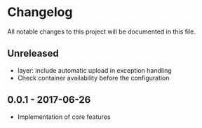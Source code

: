 # Changelog
All notable changes to this project will be documented in this file.


## Unreleased

 - layer: include automatic upload in exception handling
 - Check container availability before the configuration

## 0.0.1 - 2017-06-26

 - Implementation of core features
